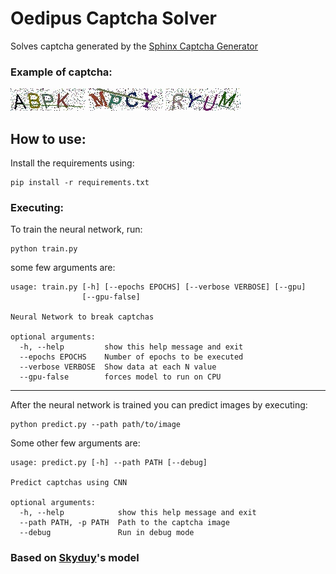 # Oedipus Captcha Solver

Solves captcha generated by the [Sphinx Captcha Generator](https://github.com/DavidPierre21/sphinx-captcha)

### Example of captcha:

![1](https://github.com/davidpierre21/oedipus/raw/master/samples/ABPK_48a4.jpg)
![2](https://github.com/davidpierre21/oedipus/raw/master/samples/MPCY_ee70.jpg)
![3](https://github.com/davidpierre21/oedipus/raw/master/samples/RYUM_a4d6.jpg)

## How to use:
Install the requirements using:
```
pip install -r requirements.txt
```
### Executing:
To train the neural network, run:
```
python train.py
```

some few arguments are:
```
usage: train.py [-h] [--epochs EPOCHS] [--verbose VERBOSE] [--gpu]
                [--gpu-false]

Neural Network to break captchas

optional arguments:
  -h, --help         show this help message and exit
  --epochs EPOCHS    Number of epochs to be executed
  --verbose VERBOSE  Show data at each N value
  --gpu-false        forces model to run on CPU
```

---

After the neural network is trained you can predict images by executing:
```
python predict.py --path path/to/image
```
Some other few arguments are:
```
usage: predict.py [-h] --path PATH [--debug]

Predict captchas using CNN

optional arguments:
  -h, --help            show this help message and exit
  --path PATH, -p PATH  Path to the captcha image
  --debug               Run in debug mode

```

### Based on [Skyduy](https://github.com/skyduy/CNN_keras)'s model